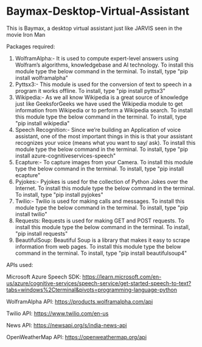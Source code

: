 # Baymax-Desktop-Virtual-Assistant
This is Baymax, a desktop virtual assistant just like JARVIS seen in the movie Iron Man

Packages required:

1. WolframAlpha:- It is used to compute expert-level answers using Wolfram’s algorithms, knowledgebase and AI technology. To install this module type the below command in the terminal. To install, type "pip install wolframalpha"
2. Pyttsx3:- This module is used for the conversion of text to speech in a program it works offline. To install, type "pip install pyttsx3"
3. Wikipedia:- As we all know Wikipedia is a great source of knowledge just like GeeksforGeeks we have used the Wikipedia module to get information from Wikipedia or to perform a Wikipedia search. To install this module type the below command in the terminal. To install, type "pip install wikipedia"
4. Speech Recognition:- Since we’re building an Application of voice assistant, one of the most important things in this is that your assistant recognizes your voice (means what you want to say/ ask). To install this module type the below command in the terminal. To install, type "pip install azure-cognitiveservices-speech"
5. Ecapture:- To capture images from your Camera. To install this module type the below command in the terminal. To install, type "pip install ecapture"
6. Pyjokes:- Pyjokes is used for the collection of Python Jokes over the Internet. To install this module type the below command in the terminal. To install, type "pip install pyjokes"
7. Twilio:- Twilio is used for making calls and messages. To install this module type the below command in the terminal. To install, type "pip install twilio"
8. Requests: Requests is used for making GET and POST requests. To install this module type the below command in the terminal. To install, "pip install requests"
9. BeautifulSoup: Beautiful Soup is a library that makes it easy to scrape information from web pages. To install this module type the below command in the terminal. To install, type "pip install beautifulsoup4"

APIs used:

Microsoft Azure Speech SDK: https://learn.microsoft.com/en-us/azure/cognitive-services/speech-service/get-started-speech-to-text?tabs=windows%2Cterminal&pivots=programming-language-python

WolframAlpha API: https://products.wolframalpha.com/api

Twilio API: https://www.twilio.com/en-us

News API: https://newsapi.org/s/india-news-api

OpenWeatherMap API: https://openweathermap.org/api
